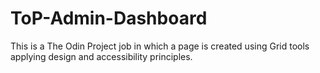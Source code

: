 # ToP-Admin-Dashboard
This is a The Odin Project job in which a page is created using Grid tools applying design and accessibility principles.
